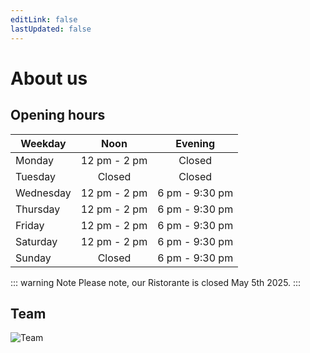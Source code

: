 ```yaml
---
editLink: false
lastUpdated: false
---
```


<script setup lang="ts">
import { withBase } from 'vitepress'
</script>

# About us

## Opening hours

| Weekday   | Noon                                                                     | Evening                                                                    |
| --------- |:------------------------------------------------------------------------:|:--------------------------------------------------------------------------:|
| Monday    | <time datetime="12:00">12 pm</time> - <time datetime="14:00">2 pm</time> | Closed                                                                     |
| Tuesday   | Closed                                                                   | Closed                                                                     |
| Wednesday | <time datetime="12:00">12 pm</time> - <time datetime="14:00">2 pm</time> | <time datetime="18:00">6 pm</time> - <time datetime="21:30">9:30 pm</time> |
| Thursday  | <time datetime="12:00">12 pm</time> - <time datetime="14:00">2 pm</time> | <time datetime="18:00">6 pm</time> - <time datetime="21:30">9:30 pm</time> |
| Friday    | <time datetime="12:00">12 pm</time> - <time datetime="14:00">2 pm</time> | <time datetime="18:00">6 pm</time> - <time datetime="21:30">9:30 pm</time> |
| Saturday  | <time datetime="12:00">12 pm</time> - <time datetime="14:00">2 pm</time> | <time datetime="18:00">6 pm</time> - <time datetime="21:30">9:30 pm</time> |
| Sunday    | Closed                                                                   | <time datetime="18:00">6 pm</time> - <time datetime="21:30">9:30 pm</time> |

::: warning Note
Please note, our Ristorante is closed May 5th 2025.
:::

## Team

<img :src="withBase('/images/ristorante/team.webp')" alt="Team" decoding="async" loading="lazy">
